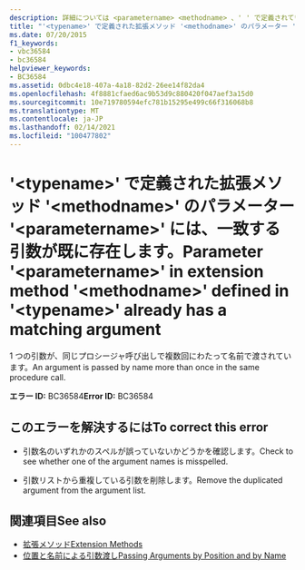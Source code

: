```yaml
---
description: 詳細については <parametername> <methodname> 、' ' で定義されている拡張メソッド ' ' のパラメーター ' ' に <typename> 、一致する引数が既に存在します。
title: "'<typename>' で定義された拡張メソッド '<methodname>' のパラメーター '<parametername>' には、一致する引数が既に存在します。"
ms.date: 07/20/2015
f1_keywords:
- vbc36584
- bc36584
helpviewer_keywords:
- BC36584
ms.assetid: 0dbc4e18-407a-4a18-82d2-26ee14f82da4
ms.openlocfilehash: 4f8881cfaed6ac9b53d9c880420f047aef3a15d0
ms.sourcegitcommit: 10e719780594efc781b15295e499c66f316068b8
ms.translationtype: MT
ms.contentlocale: ja-JP
ms.lasthandoff: 02/14/2021
ms.locfileid: "100477802"
---
```

# <a name="parameter-parametername-in-extension-method-methodname-defined-in-typename-already-has-a-matching-argument"></a><span data-ttu-id="46380-103">'\<typename>' で定義された拡張メソッド '\<methodname>' のパラメーター '\<parametername>' には、一致する引数が既に存在します。</span><span class="sxs-lookup"><span data-stu-id="46380-103">Parameter '\<parametername>' in extension method '\<methodname>' defined in '\<typename>' already has a matching argument</span></span>

<span data-ttu-id="46380-104">1 つの引数が、同じプロシージャ呼び出しで複数回にわたって名前で渡されています。</span><span class="sxs-lookup"><span data-stu-id="46380-104">An argument is passed by name more than once in the same procedure call.</span></span>  
  
 <span data-ttu-id="46380-105">**エラー ID:** BC36584</span><span class="sxs-lookup"><span data-stu-id="46380-105">**Error ID:** BC36584</span></span>  
  
## <a name="to-correct-this-error"></a><span data-ttu-id="46380-106">このエラーを解決するには</span><span class="sxs-lookup"><span data-stu-id="46380-106">To correct this error</span></span>  
  
- <span data-ttu-id="46380-107">引数名のいずれかのスペルが誤っていないかどうかを確認します。</span><span class="sxs-lookup"><span data-stu-id="46380-107">Check to see whether one of the argument names is misspelled.</span></span>  
  
- <span data-ttu-id="46380-108">引数リストから重複している引数を削除します。</span><span class="sxs-lookup"><span data-stu-id="46380-108">Remove the duplicated argument from the argument list.</span></span>  
  
## <a name="see-also"></a><span data-ttu-id="46380-109">関連項目</span><span class="sxs-lookup"><span data-stu-id="46380-109">See also</span></span>

- [<span data-ttu-id="46380-110">拡張メソッド</span><span class="sxs-lookup"><span data-stu-id="46380-110">Extension Methods</span></span>](../programming-guide/language-features/procedures/extension-methods.md)
- [<span data-ttu-id="46380-111">位置と名前による引数渡し</span><span class="sxs-lookup"><span data-stu-id="46380-111">Passing Arguments by Position and by Name</span></span>](../programming-guide/language-features/procedures/passing-arguments-by-position-and-by-name.md)
